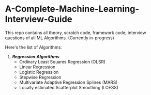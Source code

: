 # A-Complete-Machine-Learning-Interview-Guide
This repo contains all theory, scratch code, framework code, interview questions of all ML Algorithms. (Currently in-progress)

Here's the list of Algorithms:

1. ***Regression Algorithms***
    * Ordinary Least Squares Regression (OLSR)
    * Linear Regression
    * Logistic Regression
    * Stepwise Regression
    * Multivariate Adaptive Regression Splines (MARS)
    * Locally estimated Scatterplot Smoothing (LOESS)

